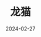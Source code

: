 ---
layout: page
title: 龙猫
description: >
  长大后，会担心小梅走丢后受到伤害、妈妈没能从医院回家、小月的脸上再难有笑容。会害怕整部影片其实是个悲剧，前面笑得多轻松开心、后面就有多沉重悲痛。如果在雨夜看见等车的龙猫，也会吓得直接逃跑吧。
category: 电影
img: assets/img/movie/long_mao.webp
star: 5
date: 2024-02-27
---